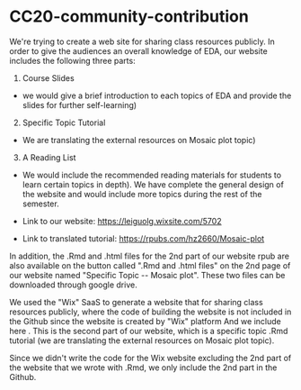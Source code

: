 # CC20-community-contribution

We're trying to create a web site for sharing class resources publicly. 
In order to give the audiences an overall knowledge of EDA, our website includes the following three parts: 
1. Course Slides
* we would give a brief introduction to each topics of EDA and provide the slides for further self-learning)
2. Specific Topic Tutorial 
* We are translating the external resources on Mosaic plot topic)
3. A Reading List 
* We would include the recommended reading materials for students to learn certain topics in depth). We have complete the general design of the website and would include more topics during the rest of the semester. 

* Link to our website: https://leiguolg.wixsite.com/5702
* Link to translated tutorial: https://rpubs.com/hz2660/Mosaic-plot

In addition, the .Rmd and .html files for the 2nd part of our website rpub are also available on the button called ".Rmd and .html files" on the 2nd page of our website named "Specific Topic -- Mosaic plot". These two files can be downloaded through google drive.

We used the "Wix" SaaS to generate a website that for sharing class resources publicly, where the code of building the website is not included in the Github since the website is created by "Wix" platform And we include here . This is the second part of our website, which is a specific topic .Rmd tutorial (we are translating the external resources on Mosaic plot topic). 

Since we didn't write the code for the Wix website excluding the 2nd part of the website that we wrote with .Rmd, we only include the 2nd part in the Github. 
